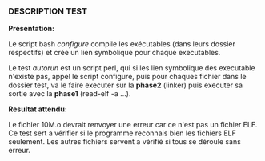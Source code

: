 ### DESCRIPTION TEST

**Présentation:**

Le script bash *configure* compile les exécutables (dans leurs dossier respectifs) et crée un lien symbolique pour chaque executables.

Le test *autorun* est un script perl, qui si les lien symbolique des executable n'existe pas, appel le script configure, puis pour chaques fichier dans le dossier test, va le faire executer sur la **phase2** (linker) puis executer sa sortie avec la **phase1** (read-elf -a ...).

**Resultat attendu:**

Le fichier 10M.o devrait renvoyer une erreur car ce n'est pas un fichier ELF. Ce test sert a vérifier si le programme reconnais bien les fichiers ELF seulement. 
Les autres fichiers servent a vérifié si tous se déroule sans erreur.
